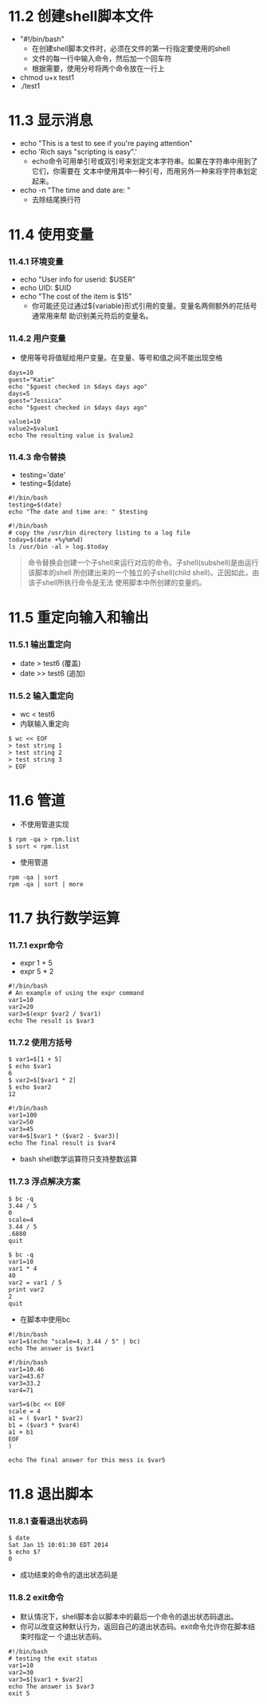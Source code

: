 # 11.2 创建shell脚本文件
- "#!/bin/bash" 
  - 在创建shell脚本文件时，必须在文件的第一行指定要使用的shell
  - 文件的每一行中输入命令，然后加一个回车符
  - 根据需要，使用分号将两个命令放在一行上
- chmod u+x test1
- ./test1

# 11.3 显示消息
- echo "This is a test to see if you're paying attention"
- echo 'Rich says "scripting is easy".'
  - echo命令可用单引号或双引号来划定文本字符串。如果在字符串中用到了它们，你需要在 文本中使用其中一种引号，而用另外一种来将字符串划定起来。
- echo -n "The time and date are: "
  - 去除结尾换行符

# 11.4 使用变量
### 11.4.1 环境变量
- echo "User info for userid: $USER"
- echo UID: $UID
- echo "The cost of the item is \$15"
  - 你可能还见过通过${variable}形式引用的变量。变量名两侧额外的花括号通常用来帮 助识别美元符后的变量名。

### 11.4.2 用户变量
- 使用等号将值赋给用户变量。在变量、等号和值之间不能出现空格
```shell
days=10
guest="Katie"
echo "$guest checked in $days days ago"
days=5
guest="Jessica"
echo "$guest checked in $days days ago"

value1=10
value2=$value1
echo The resulting value is $value2
```

### 11.4.3 命令替换
- testing='date'
- testing=$(date)

```shell
#!/bin/bash
testing=$(date)
echo "The date and time are: " $testing

#!/bin/bash
# copy the /usr/bin directory listing to a log file
today=$(date +%y%m%d)
ls /usr/bin -al > log.$today
```

> 命令替换会创建一个子shell来运行对应的命令。子shell(subshell)是由运行该脚本的shell 所创建出来的一个独立的子shell(child shell)。正因如此，由该子shell所执行命令是无法 使用脚本中所创建的变量的。

# 11.5 重定向输入和输出
### 11.5.1 输出重定向
- date > test6 (覆盖)
- date >> test6 (追加)

### 11.5.2 输入重定向
- wc < test6
- 内联输入重定向
```shell
$ wc << EOF
> test string 1
> test string 2
> test string 3
> EOF
```

# 11.6 管道
- 不使用管道实现
```shell
$ rpm -qa > rpm.list
$ sort < rpm.list
```

- 使用管道
```shell
rpm -qa | sort
rpm -qa | sort | more
```

# 11.7 执行数学运算
### 11.7.1 expr命令
- expr 1 + 5
- expr 5 \* 2

```shell
#!/bin/bash
# An example of using the expr command
var1=10
var2=20
var3=$(expr $var2 / $var1)
echo The result is $var3
```

### 11.7.2 使用方括号
```shell
$ var1=$[1 + 5]
$ echo $var1
6
$ var2=$[$var1 * 2]
$ echo $var2
12
```

```shell
#!/bin/bash
var1=100
var2=50
var3=45
var4=$[$var1 * ($var2 - $var3)]
echo The final result is $var4
```

- bash shell数学运算符只支持整数运算

### 11.7.3 浮点解决方案
```shell
$ bc -q
3.44 / 5
0
scale=4
3.44 / 5
.6880
quit

$ bc -q
var1=10
var1 * 4
40
var2 = var1 / 5
print var2
2
quit
```

- 在脚本中使用bc
```shell
#!/bin/bash
var1=$(echo "scale=4; 3.44 / 5" | bc)
echo The answer is $var1
```

```shell
#!/bin/bash
var1=10.46
var2=43.67
var3=33.2
var4=71

var5=$(bc << EOF
scale = 4
a1 = ( $var1 * $var2)
b1 = ($var3 * $var4)
a1 + b1
EOF
)

echo The final answer for this mess is $var5
```

# 11.8 退出脚本
### 11.8.1 查看退出状态码
```shell
$ date
Sat Jan 15 10:01:30 EDT 2014
$ echo $?
0
```
- 成功结束的命令的退出状态码是

### 11.8.2 exit命令
- 默认情况下，shell脚本会以脚本中的最后一个命令的退出状态码退出。
- 你可以改变这种默认行为，返回自己的退出状态码。exit命令允许你在脚本结束时指定一
  个退出状态码。
```shell
#!/bin/bash
# testing the exit status
var1=10
var2=30
var3=$[$var1 + $var2]
echo The answer is $var3
exit 5

```
